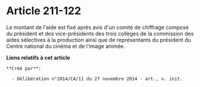 # Article 211-122

Le montant de l'aide est fixé après avis d'un comité de chiffrage composé du président et des vice-présidents des trois
collèges de la commission des aides sélectives à la production ainsi que de représentants du président du Centre national du
cinéma et de l'image animée.

**Liens relatifs à cet article**

	**Créé par**:

	  - Délibération n°2014/CA/11 du 27 novembre 2014 - art., v. init.
